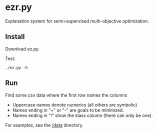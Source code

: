 # ezr.py

Explanation system for semi=supervised multi-objective optimization. 


## Install

Download ez.py.

Test:

    ./ez.py -h

## Run

Find some csv data where the first row names the columns 

- Uppercase names denote numerics (all others are symbolic)
- Names ending in "+" or "-" are goals to be minimized.
- Names ending in "!" show the klass column (there can only be one).

For examples, see the [/data](http://data) directory.
